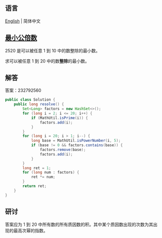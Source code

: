## 语言

[English](README.md) | 简体中文

## [最小公倍数](https://projecteuler.net/problem=5)

2520 是可以被任意 1 到 10 中的数整除的最小数。

求可以被任意 1 到 20 中的数**整除**的最小数。

## 解答

答案：232792560

```java
public class Solution {
	public long resolve() {
		Set<Long> factors = new HashSet<>();
		for (long i = 2; i <= 20; i++) {
			if (MathUtil.isPrime(i)) {
				factors.add(i);
			}
		}
		for (long i = 20; i > 1; i--) {
			long base = MathUtil.isPowerNumber(i, 5);
			if (base != 0 && factors.contains(base)) {
				factors.remove(base);
				factors.add(i);
			}
		}
		long ret = 1;
		for (long num : factors) {
			ret *= num;
		}
		return ret;
	}
}
```

## 研讨

答案应为 1 到 20 中所有数的所有质因数的积。其中某个质因数出现的次数为其出现的最高次幂的指数。
